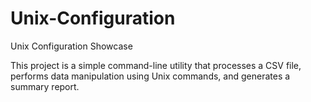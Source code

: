# Unix-Configuration
Unix Configuration Showcase


This project is a simple command-line utility that processes a CSV file, performs data manipulation using Unix commands, and generates a summary report.
